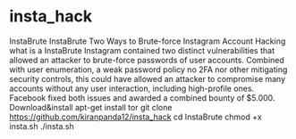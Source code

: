 # insta_hack
InstaBrute
InstaBrute Two Ways to Brute-force Instagram Account Hacking
what is a InstaBrute
Instagram contained two distinct vulnerabilities that allowed an attacker to brute-force
passwords of user accounts. Combined with user enumeration, a weak password policy
no 2FA nor other mitigating security controls, this could have allowed an attacker to compromise
many accounts without any user interaction, including high-profile ones.
Facebook fixed both issues and awarded a combined bounty of $5.000.
Download&install
apt-get install tor
git clone https://github.com/kiranpanda12/insta_hack
cd InstaBrute
chmod +x insta.sh
./insta.sh
